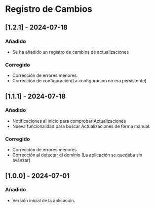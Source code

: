 # Registro de Cambios

## [1.2.1] - 2024-07-18
### Añadido
- Se ha añadido un registro de cambios de actualizaciones

### Corregido
- Corrección de errores menores.
- Corrección de configuración(La configuración no era persistente)

## [1.1.1] - 2024-07-18
### Añadido
- Notificaciones al inicio para comprobar Actualizaciones
- Nueva funcionalidad para buscar Actualizaciones de forma manual.

### Corregido
- Corrección de errores menores.
- Corrección al detectar el dominio (La aplicación se quedaba sin avanzar)

## [1.0.0] - 2024-07-01
### Añadido
- Versión inicial de la aplicación.